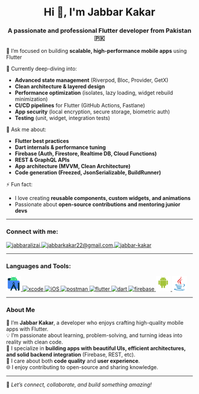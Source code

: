 <h1 align="center">Hi 👋, I'm Jabbar Kakar</h1>
<h3 align="center">A passionate and professional Flutter developer from Pakistan 🇵🇰</h3>

🔭 I’m focused on building **scalable, high-performance mobile apps** using Flutter  

🌱 Currently deep-diving into:
- **Advanced state management** (Riverpod, Bloc, Provider, GetX)
- **Clean architecture & layered design**
- **Performance optimization** (isolates, lazy loading, widget rebuild minimization)
- **CI/CD pipelines** for Flutter (GitHub Actions, Fastlane)
- **App security** (local encryption, secure storage, biometric auth)
- **Testing** (unit, widget, integration tests)

💬 Ask me about:
- **Flutter best practices**
- **Dart internals & performance tuning**
- **Firebase (Auth, Firestore, Realtime DB, Cloud Functions)**
- **REST & GraphQL APIs**
- **App architecture (MVVM, Clean Architecture)**
- **Code generation (Freezed, JsonSerializable, BuildRunner)**

⚡ Fun fact:
- I love creating **reusable components, custom widgets, and animations**
- Passionate about **open-source contributions and mentoring junior devs**


---

<h3 align="left">Connect with me:</h3>
<p align="left">
  <a href="https://twitter.com/jabbaralizai" target="blank">
    <img align="center" src="https://raw.githubusercontent.com/rahuldkjain/github-profile-readme-generator/master/src/images/icons/Social/twitter.svg" alt="jabbaralizai" height="30" width="40" />
  </a>
  <a href="https://fb.com/jabbarkakar22@gmail.com" target="blank">
    <img align="center" src="https://raw.githubusercontent.com/rahuldkjain/github-profile-readme-generator/master/src/images/icons/Social/facebook.svg" alt="jabbarkakar22@gmail.com" height="30" width="40" />
  </a>
  <a href="https://www.linkedin.com/in/jabbar-kakar-617bba189/" target="blank">
    <img align="center" src="https://raw.githubusercontent.com/rahuldkjain/github-profile-readme-generator/master/src/images/icons/Social/linked-in-alt.svg" alt="jabbar-kakar" height="30" width="40" />
  </a>
</p>


---

<h3 align="left">Languages and Tools:</h3>
<p align="left"> 
  <a href="https://developer.android.com/studio" target="_blank" rel="noreferrer">
    <img src="https://raw.githubusercontent.com/devicons/devicon/master/icons/androidstudio/androidstudio-original.svg" alt="android studio" width="40" height="40"/>
  </a> 
  <a href="https://developer.apple.com/xcode/" target="_blank" rel="noreferrer">
    <img src="https://developer.apple.com/assets/elements/icons/xcode/xcode-96x96_2x.png" alt="xcode" width="40" height="40"/>
  </a> 
  <a href="https://www.apple.com/ios/ios-17/" target="_blank" rel="noreferrer">
    <img src="https://upload.wikimedia.org/wikipedia/commons/f/fa/Apple_logo_black.svg" alt="iOS" width="40" height="40"/>
  </a> 
  <a href="https://www.postman.com/" target="_blank" rel="noreferrer">
    <img src="https://www.vectorlogo.zone/logos/getpostman/getpostman-icon.svg" alt="postman" width="40" height="40"/>
  </a> 
  <a href="https://flutter.dev" target="_blank" rel="noreferrer">
    <img src="https://www.vectorlogo.zone/logos/flutterio/flutterio-icon.svg" alt="flutter" width="40" height="40"/>
  </a> 
  <a href="https://dart.dev" target="_blank" rel="noreferrer">
    <img src="https://www.vectorlogo.zone/logos/dartlang/dartlang-icon.svg" alt="dart" width="40" height="40"/>
  </a> 
  <a href="https://firebase.google.com/" target="_blank" rel="noreferrer">
    <img src="https://www.vectorlogo.zone/logos/firebase/firebase-icon.svg" alt="firebase" width="40" height="40"/>
  </a> 
  <a href="https://developer.android.com" target="_blank" rel="noreferrer">
    <img src="https://raw.githubusercontent.com/devicons/devicon/master/icons/android/android-original-wordmark.svg" alt="android" width="40" height="40"/>
  </a> 
  <a href="https://www.java.com" target="_blank" rel="noreferrer">
    <img src="https://raw.githubusercontent.com/devicons/devicon/master/icons/java/java-original.svg" alt="java" width="40" height="40"/>
  </a> 
</p>



---

<h3 align="left">About Me</h3>

🚀 I’m **Jabbar Kakar**, a developer who enjoys crafting high-quality mobile apps with Flutter.  
💡 I’m passionate about learning, problem-solving, and turning ideas into reality with clean code.  
📱 I specialize in **building apps with beautiful UIs, efficient architectures, and solid backend integration** (Firebase, REST, etc).  
🎨 I care about both **code quality** and **user experience**.  
🌐 I enjoy contributing to open-source and sharing knowledge.  

---

💬 *Let’s connect, collaborate, and build something amazing!*

